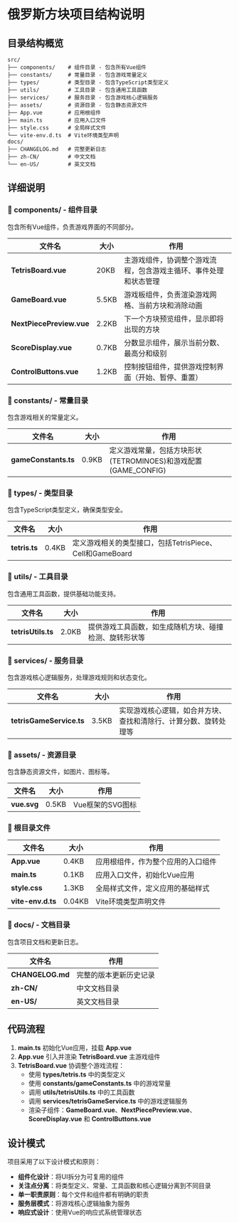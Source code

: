 # 俄罗斯方块项目结构说明

## 目录结构概览

```
src/
├── components/    # 组件目录 - 包含所有Vue组件
├── constants/     # 常量目录 - 包含游戏常量定义
├── types/         # 类型目录 - 包含TypeScript类型定义
├── utils/         # 工具目录 - 包含通用工具函数
├── services/      # 服务目录 - 包含游戏核心逻辑服务
├── assets/        # 资源目录 - 包含静态资源文件
├── App.vue        # 应用根组件
├── main.ts        # 应用入口文件
├── style.css      # 全局样式文件
└── vite-env.d.ts  # Vite环境类型声明
docs/
├── CHANGELOG.md   # 完整更新日志
├── zh-CN/         # 中文文档
└── en-US/         # 英文文档
```

## 详细说明

### 📁 components/ - 组件目录

包含所有Vue组件，负责游戏界面的不同部分。

| 文件名 | 大小 | 作用 |
|-------|------|------|
| **TetrisBoard.vue** | 20KB | 主游戏组件，协调整个游戏流程，包含游戏主循环、事件处理和状态管理 |
| **GameBoard.vue** | 5.5KB | 游戏板组件，负责渲染游戏网格、当前方块和消除动画 |
| **NextPiecePreview.vue** | 2.2KB | 下一个方块预览组件，显示即将出现的方块 |
| **ScoreDisplay.vue** | 0.7KB | 分数显示组件，展示当前分数、最高分和级别 |
| **ControlButtons.vue** | 1.2KB | 控制按钮组件，提供游戏控制界面（开始、暂停、重置） |

### 📁 constants/ - 常量目录

包含游戏相关的常量定义。

| 文件名 | 大小 | 作用 |
|-------|------|------|
| **gameConstants.ts** | 0.9KB | 定义游戏常量，包括方块形状(TETROMINOES)和游戏配置(GAME_CONFIG) |

### 📁 types/ - 类型目录

包含TypeScript类型定义，确保类型安全。

| 文件名 | 大小 | 作用 |
|-------|------|------|
| **tetris.ts** | 0.4KB | 定义游戏相关的类型接口，包括TetrisPiece、Cell和GameBoard |

### 📁 utils/ - 工具目录

包含通用工具函数，提供基础功能支持。

| 文件名 | 大小 | 作用 |
|-------|------|------|
| **tetrisUtils.ts** | 2.0KB | 提供游戏工具函数，如生成随机方块、碰撞检测、旋转形状等 |

### 📁 services/ - 服务目录

包含游戏核心逻辑服务，处理游戏规则和状态变化。

| 文件名 | 大小 | 作用 |
|-------|------|------|
| **tetrisGameService.ts** | 3.5KB | 实现游戏核心逻辑，如合并方块、查找和清除行、计算分数、旋转处理等 |

### 📁 assets/ - 资源目录

包含静态资源文件，如图片、图标等。

| 文件名 | 大小 | 作用 |
|-------|------|------|
| **vue.svg** | 0.5KB | Vue框架的SVG图标 |

### 📄 根目录文件

| 文件名 | 大小 | 作用 |
|-------|------|------|
| **App.vue** | 0.4KB | 应用根组件，作为整个应用的入口组件 |
| **main.ts** | 0.1KB | 应用入口文件，初始化Vue应用 |
| **style.css** | 1.3KB | 全局样式文件，定义应用的基础样式 |
| **vite-env.d.ts** | 0.04KB | Vite环境类型声明文件 |

### 📁 docs/ - 文档目录

包含项目文档和更新日志。

| 文件名 | 作用 |
|-------|------|
| **CHANGELOG.md** | 完整的版本更新历史记录 |
| **zh-CN/** | 中文文档目录 |
| **en-US/** | 英文文档目录 |

## 代码流程

1. **main.ts** 初始化Vue应用，挂载 **App.vue**
2. **App.vue** 引入并渲染 **TetrisBoard.vue** 主游戏组件
3. **TetrisBoard.vue** 协调整个游戏流程：
   - 使用 **types/tetris.ts** 中的类型定义
   - 使用 **constants/gameConstants.ts** 中的游戏常量
   - 调用 **utils/tetrisUtils.ts** 中的工具函数
   - 调用 **services/tetrisGameService.ts** 中的游戏逻辑服务
   - 渲染子组件：**GameBoard.vue**、**NextPiecePreview.vue**、**ScoreDisplay.vue** 和 **ControlButtons.vue**

## 设计模式

项目采用了以下设计模式和原则：

- **组件化设计**：将UI拆分为可复用的组件
- **关注点分离**：将类型定义、常量、工具函数和核心逻辑分离到不同目录
- **单一职责原则**：每个文件和组件都有明确的职责
- **服务层模式**：将游戏核心逻辑抽象为服务
- **响应式设计**：使用Vue的响应式系统管理状态 